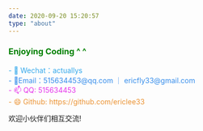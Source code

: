 ```yaml
---
date: 2020-09-20 15:20:57
type: "about"
---
```


### <div style="color: green">Enjoying Coding ^ ^</div>
  
<div style="color: #34a8eb">- 🔭 Wechat：actuallys</div>
<div style="color: #348ceb">- 🌱Email：515634453@qq.com ｜ ericfly33@gmail.com</div>
<div style="color: #e534eb">- 📫 QQ: 515634453</div>
<div style="color: #eb9334">- 😄 Github: https://github.com/ericlee33</div>


    
欢迎小伙伴们相互交流!
